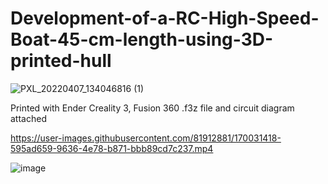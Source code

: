 # Development-of-a-RC-High-Speed-Boat-45-cm-length-using-3D-printed-hull

![PXL_20220407_134046816 (1)](https://user-images.githubusercontent.com/81912881/170030390-ff4669cc-dad2-4f02-b0d5-b52372c2fbf3.jpg)

Printed with Ender Creality 3, Fusion 360 .f3z file and circuit diagram attached



https://user-images.githubusercontent.com/81912881/170031418-595ad659-9636-4e78-b871-bbb89cd7c237.mp4

![image](https://user-images.githubusercontent.com/81912881/175778942-87f17286-bfb5-49d4-9ccc-79f46db660e9.png)
